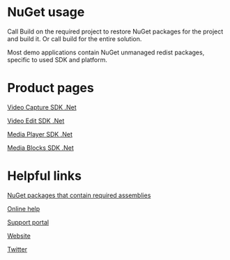 # NuGet usage

Call Build on the required project to restore NuGet packages for the project and build it. Or call build for the entire solution.

Most demo applications contain NuGet unmanaged redist packages, specific to used SDK and platform.

# Product pages

[Video Capture SDK .Net](https://www.visioforge.com/video-capture-sdk-net)

[Video Edit SDK .Net](https://www.visioforge.com/video-edit-sdk-net)

[Media Player SDK .Net](https://www.visioforge.com/media-player-sdk-net)

[Media Blocks SDK .Net](https://www.visioforge.com/media-blocks-sdk-net)

# Helpful links

[NuGet packages that contain required assemblies](https://www.nuget.org/packages?q=visioforge)

[Online help](https://www.visioforge.com/help/docs/dotnet/)

[Support portal](https://visioforge.com/support/)

[Website](https://visioforge.com/)

[Twitter](https://twitter.com/VisioForge)

